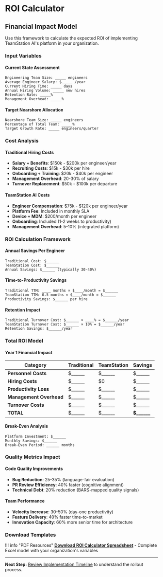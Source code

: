 # ROI Calculator

## Financial Impact Model

Use this framework to calculate the expected ROI of implementing TeamStation AI's platform in your organization.

### Input Variables

#### Current State Assessment
```
Engineering Team Size: _____ engineers
Average Engineer Salary: $_____ /year
Current Hiring Time: _____ days
Annual Hiring Volume: _____ new hires
Retention Rate: _____%
Management Overhead: _____%
```

#### Target Nearshore Allocation
```
Nearshore Team Size: _____ engineers
Percentage of Total Team: _____%
Target Growth Rate: _____ engineers/quarter
```

### Cost Analysis

#### Traditional Hiring Costs
- **Salary + Benefits**: $150k - $200k per engineer/year
- **Recruiting Costs**: $15k - $30k per hire
- **Onboarding + Training**: $20k - $40k per engineer
- **Management Overhead**: 20-30% of salary
- **Turnover Replacement**: $50k - $100k per departure

#### TeamStation AI Costs
- **Engineer Compensation**: $75k - $120k per engineer/year
- **Platform Fee**: Included in monthly SLA
- **Device + MDM**: $200/month per engineer
- **Onboarding**: Included (1-2 weeks to productivity)
- **Management Overhead**: 5-10% (integrated platform)

### ROI Calculation Framework

#### Annual Savings Per Engineer
```
Traditional Cost: $______
TeamStation Cost: $______
Annual Savings: $______ (typically 30-40%)
```

#### Time-to-Productivity Savings
```
Traditional TTM: ____ months × $____/month = $______
TeamStation TTM: 0.5 months × $____/month = $______
Productivity Savings: $______ per hire
```

#### Retention Impact
```
Traditional Turnover Cost: $______ × ____% = $______/year
TeamStation Turnover Cost: $______ × 10% = $______/year
Retention Savings: $______/year
```

### Total ROI Model

#### Year 1 Financial Impact
| Category | Traditional | TeamStation | Savings |
|----------|-------------|-------------|---------|
| **Personnel Costs** | $______ | $______ | $______ |
| **Hiring Costs** | $______ | $0 | $______ |
| **Productivity Loss** | $______ | $______ | $______ |
| **Management Overhead** | $______ | $______ | $______ |
| **Turnover Costs** | $______ | $______ | $______ |
| **TOTAL** | $______ | $______ | **$______** |

#### Break-Even Analysis
```
Platform Investment: $______
Monthly Savings: $______
Break-Even Period: ______ months
```

### Quality Metrics Impact

#### Code Quality Improvements
- **Bug Reduction**: 25-35% (language-fair evaluation)
- **PR Review Efficiency**: 40% faster (cognitive alignment)
- **Technical Debt**: 20% reduction (BARS-mapped quality signals)

#### Team Performance
- **Velocity Increase**: 30-50% (day-one productivity)
- **Feature Delivery**: 40% faster time-to-market
- **Innovation Capacity**: 60% more senior time for architecture

### Download Templates

!!! info "PDF Resources"
    **[Download ROI Calculator Spreadsheet](../resources/pdf-downloads.md#roi-calculator)** - Complete Excel model with your organization's variables

---

**Next Step:** [Review Implementation Timeline](timeline.md) to understand the rollout process.